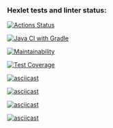 ### Hexlet tests and linter status:
[![Actions Status](https://github.com/Shturman13/java-project-71/actions/workflows/hexlet-check.yml/badge.svg)](https://github.com/Shturman13/java-project-71/actions)

[![Java CI with Gradle](https://github.com/Shturman13/java-project-71/actions/workflows/gradle.yml/badge.svg)](https://github.com/Shturman13/java-project-71/actions/workflows/gradle.yml)

[![Maintainability](https://api.codeclimate.com/v1/badges/37b316ab95a0c87308ad/maintainability)](https://codeclimate.com/github/Shturman13/java-project-71/maintainability)

[![Test Coverage](https://api.codeclimate.com/v1/badges/37b316ab95a0c87308ad/test_coverage)](https://codeclimate.com/github/Shturman13/java-project-71/test_coverage)

[![asciicast](https://asciinema.org/a/NFIQgLVMu1ymFsqg4ESeOQeXi.svg)](https://asciinema.org/a/NFIQgLVMu1ymFsqg4ESeOQeXi)

[![asciicast](https://asciinema.org/a/bipqQC3Fw3ZQoFdct797IZd0v.svg)](https://asciinema.org/a/bipqQC3Fw3ZQoFdct797IZd0v)

[![asciicast](https://asciinema.org/a/E0ST2pjvDgPSAN2zHlTuZQbFx.svg)](https://asciinema.org/a/E0ST2pjvDgPSAN2zHlTuZQbFx)

[![asciicast](https://asciinema.org/a/gThrj5Qki6lhx84Q7fkO3Co3X.svg)](https://asciinema.org/a/gThrj5Qki6lhx84Q7fkO3Co3X)

